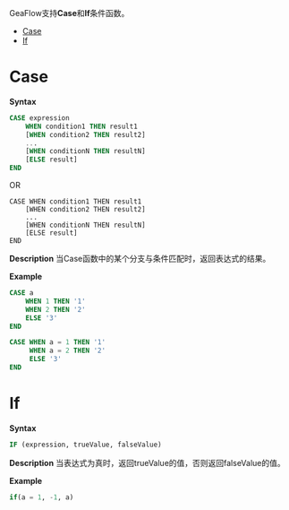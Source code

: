 GeaFlow支持**Case**和**If**条件函数。
* [Case](#Case)
* [If](#If)

# Case
**Syntax**

```sql
CASE expression
    WHEN condition1 THEN result1
    [WHEN condition2 THEN result2]
    ...
    [WHEN conditionN THEN resultN]
    [ELSE result]
END
```
OR

```
CASE WHEN condition1 THEN result1
    [WHEN condition2 THEN result2]
    ...
    [WHEN conditionN THEN resultN]
    [ELSE result]
END
```
**Description**
当Case函数中的某个分支与条件匹配时，返回表达式的结果。

**Example**

```sql
CASE a
	WHEN 1 THEN '1'
	WHEN 2 THEN '2'
	ELSE '3'
END

CASE WHEN a = 1 THEN '1'
     WHEN a = 2 THEN '2'
	 ELSE '3'
END
```

# If
**Syntax**

```sql
IF (expression, trueValue, falseValue)
```
**Description**
当表达式为真时，返回trueValue的值，否则返回falseValue的值。

**Example**

```sql
if(a = 1, -1, a)
```
